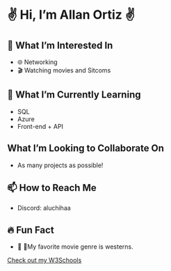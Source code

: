 # ✌️ Hi, I’m Allan Ortiz ✌️

## 👀 What I’m Interested In
- 🌐 Networking
- 🎬 Watching movies and Sitcoms 
  
## 🚀 What I’m Currently Learning
- SQL
- Azure
- Front-end + API

## What I’m Looking to Collaborate On
- As many projects as possible!

## 📫 How to Reach Me
- Discord: aluchihaa

## 🔥 Fun Fact
- 🐎 🎠My favorite movie genre is westerns.

[Check out my W3Schools](https://www.w3profile.com/allanx4)



<!---
Allanx495/Allanx495 is a ✨ special ✨ repository because its `README.md` (this file) appears on your GitHub profile.
You can click the Preview link to take a look at your changes.
--->
